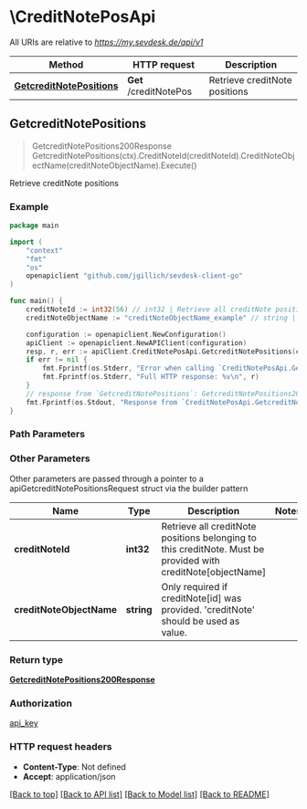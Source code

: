 # \CreditNotePosApi

All URIs are relative to *https://my.sevdesk.de/api/v1*

Method | HTTP request | Description
------------- | ------------- | -------------
[**GetcreditNotePositions**](CreditNotePosApi.md#GetcreditNotePositions) | **Get** /creditNotePos | Retrieve creditNote positions



## GetcreditNotePositions

> GetcreditNotePositions200Response GetcreditNotePositions(ctx).CreditNoteId(creditNoteId).CreditNoteObjectName(creditNoteObjectName).Execute()

Retrieve creditNote positions



### Example

```go
package main

import (
    "context"
    "fmt"
    "os"
    openapiclient "github.com/jgillich/sevdesk-client-go"
)

func main() {
    creditNoteId := int32(56) // int32 | Retrieve all creditNote positions belonging to this creditNote. Must be provided with creditNote[objectName] (optional)
    creditNoteObjectName := "creditNoteObjectName_example" // string | Only required if creditNote[id] was provided. 'creditNote' should be used as value. (optional)

    configuration := openapiclient.NewConfiguration()
    apiClient := openapiclient.NewAPIClient(configuration)
    resp, r, err := apiClient.CreditNotePosApi.GetcreditNotePositions(context.Background()).CreditNoteId(creditNoteId).CreditNoteObjectName(creditNoteObjectName).Execute()
    if err != nil {
        fmt.Fprintf(os.Stderr, "Error when calling `CreditNotePosApi.GetcreditNotePositions``: %v\n", err)
        fmt.Fprintf(os.Stderr, "Full HTTP response: %v\n", r)
    }
    // response from `GetcreditNotePositions`: GetcreditNotePositions200Response
    fmt.Fprintf(os.Stdout, "Response from `CreditNotePosApi.GetcreditNotePositions`: %v\n", resp)
}
```

### Path Parameters



### Other Parameters

Other parameters are passed through a pointer to a apiGetcreditNotePositionsRequest struct via the builder pattern


Name | Type | Description  | Notes
------------- | ------------- | ------------- | -------------
 **creditNoteId** | **int32** | Retrieve all creditNote positions belonging to this creditNote. Must be provided with creditNote[objectName] | 
 **creditNoteObjectName** | **string** | Only required if creditNote[id] was provided. &#39;creditNote&#39; should be used as value. | 

### Return type

[**GetcreditNotePositions200Response**](GetcreditNotePositions200Response.md)

### Authorization

[api_key](../README.md#api_key)

### HTTP request headers

- **Content-Type**: Not defined
- **Accept**: application/json

[[Back to top]](#) [[Back to API list]](../README.md#documentation-for-api-endpoints)
[[Back to Model list]](../README.md#documentation-for-models)
[[Back to README]](../README.md)

